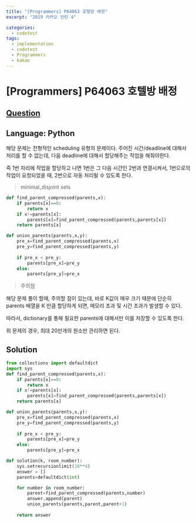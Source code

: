 ```yaml
---
title: "[Programmers] P64063 호텔방 배정"
excerpt: "2019 카카오 인턴 4"

categories:
  - codetest
tags:
  - implementation
  - codetest
  - Programmers
  - kakao
---
```

# [Programmers] P64063 호텔방 배정
## [Question](https://school.programmers.co.kr/learn/courses/30/lessons/64063)
## Language: Python

해당 문제는 전형적인 scheduling 유형의 문제이다. 주어진 시간/deadline에 대해서 처리를 할 수 없는데, 다음 deadline에 대해서 할당해주는 작업을 해줘야한다.

즉 1번 자리에 작업을 할당하고 나면 1번은 그 다음 시간인 2번과 연결시켜서, 1번으로의 작업이 요청되었을 때, 2번으로 자동 처리될 수 있도록 한다.

> minimal_disjoint sets

```python
def find_parent_compressed(parents,x):
    if parents[x]==0:
        return x
    if x!=parents[x]:
        parents[x]=find_parent_compressed(parents,parents[x])
    return parents[x]

def union_parents(parents,x,y):
    pre_x=find_parent_compressed(parents,x)
    pre_y=find_parent_compressed(parents,y)
    
    if pre_x < pre_y:
        parents[pre_x]=pre_y
    else:
        parents[pre_y]=pre_x
```

> 주의점

해당 문제 풀이 할때, 주의할 점이 있는데, 바로 K값이 매우 크기 때문에 단순히 parents 배열을 K 만큼 할당하게 되면, 메모리 초과 및 시간 초과가 발생할 수 있다. 

따라서, dictionary를 통해 필요한 parents에 대해서만 이를 저장할 수 있도록 한다.

위 문제의 경우, 최대 20만개의 원소만 관리하면 된다.


## Solution
    
```python
from collections import defaultdict
import sys
def find_parent_compressed(parents,x):
    if parents[x]==0:
        return x
    if x!=parents[x]:
        parents[x]=find_parent_compressed(parents,parents[x])
    return parents[x]

def union_parents(parents,x,y):
    pre_x=find_parent_compressed(parents,x)
    pre_y=find_parent_compressed(parents,y)
    
    if pre_x < pre_y:
        parents[pre_x]=pre_y
    else:
        parents[pre_y]=pre_x

def solution(k, room_number):
    sys.setrecursionlimit(10**4)
    answer = []
    parents=defaultdict(int)

    for number in room_number:
        parent=find_parent_compressed(parents,number)
        answer.append(parent)
        union_parents(parents,parent,parent+1)
  
    return answer
```